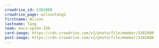 ```yaml
---
crowdrise_id: 5382880
crowdrise_page: wilsontang2
firstname: Wilson
lastname: Tang
team: moca-spike-150
card-image: https://cdn.crowdrise.com/v2/photo/file/member/5382880
post-image: https://cdn.crowdrise.com/v2/photo/file/member/5382880
---
```

